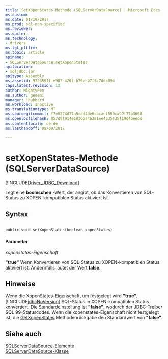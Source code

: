 ```yaml
---
title: SetXopenStates-Methode (SQLServerDataSource) | Microsoft Docs
ms.custom: 
ms.date: 01/19/2017
ms.prod: sql-non-specified
ms.reviewer: 
ms.suite: 
ms.technology:
- drivers
ms.tgt_pltfrm: 
ms.topic: article
apiname:
- SQLServerDataSource.setXopenStates
apilocation:
- sqljdbc.jar
apitype: Assembly
ms.assetid: 9723591f-e987-426f-b70a-07f5c70dc094
caps.latest.revision: 12
author: MightyPen
ms.author: genemi
manager: jhubbard
ms.workload: Inactive
ms.translationtype: MT
ms.sourcegitcommit: f7e6274d77a9cdd4de6cbcaef559ca99f77b3608
ms.openlocfilehash: 857d9f914e10365746381ee4335f35f19d4beedd
ms.contentlocale: de-de
ms.lasthandoff: 09/09/2017

---
```

# <a name="setxopenstates-method-sqlserverdatasource"></a>setXopenStates-Methode (SQLServerDataSource)
[!INCLUDE[Driver_JDBC_Download](../../../includes/driver_jdbc_download.md)]

  Legt eine **booleschen** -Wert, der angibt, ob das Konvertieren von SQL-Status zu XOPEN-kompatiblen Status aktiviert ist.  
  
## <a name="syntax"></a>Syntax  
  
```  
  
public void setXopenStates(boolean xopenStates)  
```  
  
#### <a name="parameters"></a>Parameter  
 *xopenstates-Eigenschaft*  
  
 **"true"** Wenn Konvertieren von SQL-Status zu XOPEN-kompatiblen Status aktiviert ist. Andernfalls lautet der Wert **false**.  
  
## <a name="remarks"></a>Hinweise  
 Wenn die XopenStates-Eigenschaft, um festgelegt wird **"true"**, [!INCLUDE[jdbcNoVersion](../../../includes/jdbcnoversion_md.md)] SQL-Status in XOPEN-kompatiblen Status konvertiert. Die Standardeinstellung ist **"false"**, wodurch der JDBC-Treiber SQL 99-Statuscodes. Wenn die xopenstates-Eigenschaft nicht festgelegt ist, die [GetXopenStates](../../../connect/jdbc/reference/getxopenstates-method-sqlserverdatasource.md) Methodenrückgabe den Standardwert von **"false"**.  
  
## <a name="see-also"></a>Siehe auch  
 [SQLServerDataSource-Elemente](../../../connect/jdbc/reference/sqlserverdatasource-members.md)   
 [SQLServerDataSource-Klasse](../../../connect/jdbc/reference/sqlserverdatasource-class.md)  
  
  

